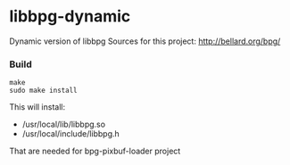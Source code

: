 # libbpg-dynamic
Dynamic version of libbpg
Sources for this project: http://bellard.org/bpg/
### Build

    make
    sudo make install

This will install:
 * /usr/local/lib/libbpg.so
 * /usr/local/include/libbpg.h

That are needed for bpg-pixbuf-loader project
